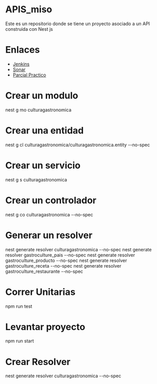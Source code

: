 # APIS_miso
Este es un repositorio donde se tiene un proyecto asociado a un API construida con Nest js

# Enlaces
  - [Jenkins](http://157.253.238.75:8080/jenkins-misovirtual/)
  - [Sonar](http://157.253.238.75:8080/sonar-misovirtual/)
  - [Parcial Practico](https://github.com/jsanchezl12/parcialpractico_APIs)

# Crear un modulo
  nest g mo culturagastronomica

# Crear una entidad
  nest g cl culturagastronomica/culturagastronomica.entity --no-spec

# Crear un servicio
  nest g s culturagastronomica

# Crear un controlador
  nest g co culturagastronomica --no-spec

# Generar un resolver
nest generate resolver culturagastronomica --no-spec
nest generate resolver gastroculture_pais --no-spec
nest generate resolver gastroculture_producto --no-spec
nest generate resolver gastroculture_receta --no-spec
nest generate resolver gastroculture_restaurante --no-spec

# Correr Unitarias
  npm run test

# Levantar proyecto
  npm run start

# Crear Resolver
  nest generate resolver culturagastronomica --no-spec
  
